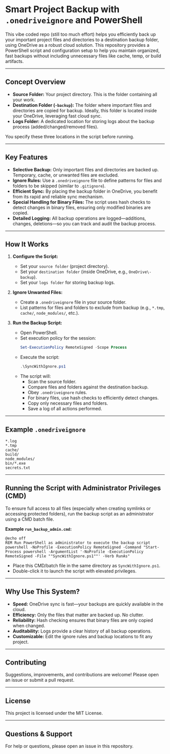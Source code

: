 # Smart Project Backup with `.onedriveignore` and PowerShell

This vibe coded repo (still too much effort) helps you efficiently back up your important project files and directories to a destination backup folder, using OneDrive as a robust cloud solution. This repository provides a PowerShell script and configuration setup to help you maintain organized, fast backups without including unnecessary files like cache, temp, or build artifacts.

---

## Concept Overview

- **Source Folder:** Your project directory. This is the folder containing all your work.
- **Destination Folder (`-backup`):** The folder where important files and directories are copied for backup. Ideally, this folder is located inside your OneDrive, leveraging fast cloud sync.
- **Logs Folder:** A dedicated location for storing logs about the backup process (added/changed/removed files).

You specify these three locations in the script before running.

---

## Key Features

- **Selective Backup:** Only important files and directories are backed up. Temporary, cache, or unwanted files are excluded.
- **Ignore Rules:** Use a `.onedriveignore` file to define patterns for files and folders to be skipped (similar to `.gitignore`).
- **Efficient Sync:** By placing the backup folder in OneDrive, you benefit from its rapid and reliable sync mechanism.
- **Special Handling for Binary Files:** The script uses hash checks to detect changes in binary files, ensuring only modified binaries are copied.
- **Detailed Logging:** All backup operations are logged—additions, changes, deletions—so you can track and audit the backup process.

---

## How It Works

1. **Configure the Script:**
   - Set your `source folder` (project directory).
   - Set your `destination folder` (inside OneDrive, e.g., `OneDrive\-backup`).
   - Set your `logs folder` for storing backup logs.

2. **Ignore Unwanted Files:**
   - Create a `.onedriveignore` file in your source folder.
   - List patterns for files and folders to exclude from backup (e.g., `*.tmp`, `cache/`, `node_modules/`, etc.).

3. **Run the Backup Script:**
   - Open PowerShell.
   - Set execution policy for the session:
     ```powershell
     Set-ExecutionPolicy RemoteSigned -Scope Process
     ```
   - Execute the script:
     ```powershell
     .\SyncWithIgnore.ps1
     ```
   - The script will:
     - Scan the source folder.
     - Compare files and folders against the destination backup.
     - Obey `.onedriveignore` rules.
     - For binary files, use hash checks to efficiently detect changes.
     - Copy only necessary files and folders.
     - Save a log of all actions performed.

---

## Example `.onedriveignore`

```
*.log
*.tmp
cache/
build/
node_modules/
bin/*.exe
secrets.txt
```

---

## Running the Script with Administrator Privileges (CMD)

To ensure full access to all files (especially when creating symlinks or accessing protected folders), run the backup script as an administrator using a CMD batch file.

**Example `run_backup_admin.cmd`:**

```batch
@echo off
REM Run PowerShell as administrator to execute the backup script
powershell -NoProfile -ExecutionPolicy RemoteSigned -Command "Start-Process powershell -ArgumentList '-NoProfile -ExecutionPolicy RemoteSigned -File ""SyncWithIgnore.ps1""' -Verb RunAs"
```

- Place this CMD/batch file in the same directory as `SyncWithIgnore.ps1`.
- Double-click it to launch the script with elevated privileges.

---

## Why Use This System?

- **Speed:** OneDrive sync is fast—your backups are quickly available in the cloud.
- **Efficiency:** Only the files that matter are backed up. No clutter.
- **Reliability:** Hash checking ensures that binary files are only copied when changed.
- **Auditability:** Logs provide a clear history of all backup operations.
- **Customizable:** Edit the ignore rules and backup locations to fit any project.

---

## Contributing

Suggestions, improvements, and contributions are welcome! Please open an issue or submit a pull request.

---

## License

This project is licensed under the MIT License.

---

## Questions & Support

For help or questions, please open an issue in this repository.
